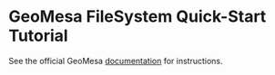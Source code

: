 GeoMesa FileSystem Quick-Start Tutorial
=======================================

See the official GeoMesa [documentation](http://www.geomesa.org/documentation/tutorials/geomesa-quickstart-fsds.html) for instructions.
